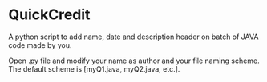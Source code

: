 # QuickCredit
A python script to add name, date and description header on batch of JAVA code made by you.

Open .py file and modify your name as author and your file naming scheme. The default scheme is \[myQ1.java, myQ2.java, etc.].
